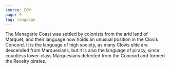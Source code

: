 ```yaml
---
source: EGW
page: 9
tag: language
---
```


The Menagerie Coast was settled by colonists from the arid land of Marquet, and their language now holds an unusual position in the Clovis Concord. It is the language of high society, as many Clovis elite are descended from Marquesians, but it is also the language of piracy, since countless lower-class Marquesians defected from the Concord and formed the Revelry pirates.

